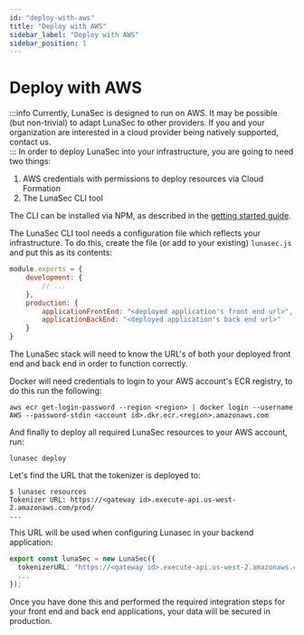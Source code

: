 ```yaml
---
id: "deploy-with-aws"
title: "Deploy with AWS"
sidebar_label: "Deploy with AWS"
sidebar_position: 1
---
```

<!--
  ~ Copyright by LunaSec (owned by Refinery Labs, Inc)
  ~
  ~ Licensed under the Creative Commons Attribution-ShareAlike 4.0 International
  ~ (the "License"); you may not use this file except in compliance with the
  ~ License. You may obtain a copy of the License at
  ~
  ~ https://creativecommons.org/licenses/by-sa/4.0/legalcode
  ~
  ~ See the License for the specific language governing permissions and
  ~ limitations under the License.
  ~
-->
# Deploy with AWS
:::info
Currently, LunaSec is designed to run on AWS. It may be possible (but non-trivial) to adapt LunaSec to other providers.
If you and your organization are interested in a cloud provider being natively supported, contact us.  
:::
In order to deploy LunaSec into your infrastructure, you are going to need two things:

1. AWS credentials with permissions to deploy resources via Cloud Formation
2. The LunaSec CLI tool

The CLI can be installed via NPM, as described in the [getting started guide](/pages/getting-started/dedicated-tokenizer/introduction/#cli). 

The LunaSec CLI tool needs a configuration file which reflects your infrastructure. To do this, create the file (or add to your existing) `lunasec.js`
and put this as its contents:
```js
module.exports = {
    development: {
        // ...
    },
    production: {
        applicationFrontEnd: "<deployed application's front end url>",
        applicationBackEnd: "<deployed application's back end url>"
    }
}
```

The LunaSec stack will need to know the URL's of both your deployed front end and back end in order to function correctly.

Docker will need credentials to login to your AWS account's ECR registry, to do this run the following:

```shell
aws ecr get-login-password --region <region> | docker login --username AWS --password-stdin <account id>.dkr.ecr.<region>.amazonaws.com
```

And finally to deploy all required LunaSec resources to your AWS account, run:
```shell
lunasec deploy
```

Let's find the URL that the tokenizer is deployed to:
```shell
$ lunasec resources
Tokenizer URL: https://<gateway id>.execute-api.us-west-2.amazonaws.com/prod/
...
```

This URL will be used when configuring Lunasec in your backend application:

```typescript
export const lunaSec = new LunaSec({
  tokenizerURL: "https://<gateway id>.execute-api.us-west-2.amazonaws.com/prod/",
  ...
});
```

Once you have done this and performed the required integration steps for your front end and back end applications, your data will be secured in production.